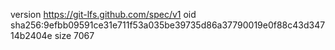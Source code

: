 version https://git-lfs.github.com/spec/v1
oid sha256:9efbb09591ce31e711f53a035be39735d86a37790019e0f88c43d34714b2404e
size 7067
